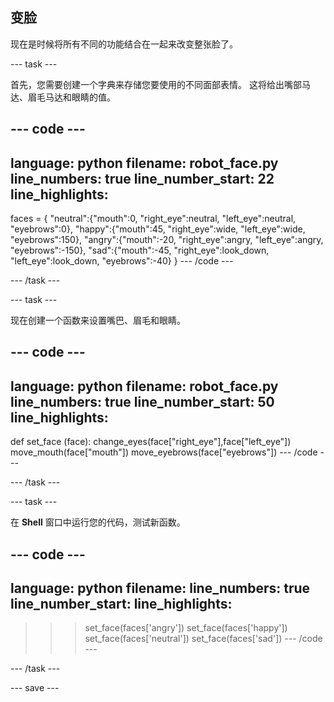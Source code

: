 ## 变脸

现在是时候将所有不同的功能结合在一起来改变整张脸了。

--- task ---

首先，您需要创建一个字典来存储您要使用的不同面部表情。 这将给出嘴部马达、眉毛马达和眼睛的值。

--- code ---
---
language: python 
filename: robot_face.py 
line_numbers: true 
line_number_start: 22
line_highlights:
---

faces = { 
    "neutral":{"mouth":0, "right_eye":neutral, "left_eye":neutral, "eyebrows":0}, 
    "happy":{"mouth":45, "right_eye":wide, "left_eye":wide, "eyebrows":150}, 
    "angry":{"mouth":-20, "right_eye":angry, "left_eye":angry, "eyebrows":-150}, 
    "sad":{"mouth":-45, "right_eye":look_down, "left_eye":look_down, "eyebrows":-40} 
    } 
--- /code ---

--- /task ---

--- task ---

现在创建一个函数来设置嘴巴、眉毛和眼睛。

--- code ---
---
language: python 
filename: robot_face.py 
line_numbers: true 
line_number_start: 50
line_highlights:
---
def set_face (face): 
    change_eyes(face["right_eye"],face["left_eye"]) 
    move_mouth(face["mouth"]) 
    move_eyebrows(face["eyebrows"]) 
--- /code ---

--- /task ---

--- task ---

在 **Shell** 窗口中运行您的代码，测试新函数。

--- code ---
---
language: python 
filename: 
line_numbers: true 
line_number_start:
line_highlights:
---
>>> set_face(faces['angry']) 
>>> set_face(faces['happy']) 
>>> set_face(faces['neutral']) 
>>> set_face(faces['sad']) 
--- /code ---

--- /task ---

--- save ---
